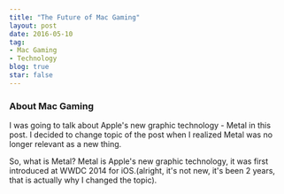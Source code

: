 ```yaml
---
title: "The Future of Mac Gaming"
layout: post
date: 2016-05-10
tag:
- Mac Gaming
- Technology
blog: true
star: false
---
```


### About Mac Gaming

I was going to talk about Apple's new graphic technology - Metal in this post. I decided to change topic of the post when I realized Metal was no longer relevant as a new thing.

So, what is Metal? Metal is Apple's new graphic technology, it was first introduced at WWDC 2014 for iOS.(alright, it's not new, it's been 2 years, that is actually why I changed the topic).

